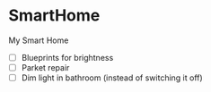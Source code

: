 # SmartHome
My Smart Home

- [ ] Blueprints for brightness
- [ ] Parket repair
- [ ] Dim light in bathroom (instead of switching it off)
